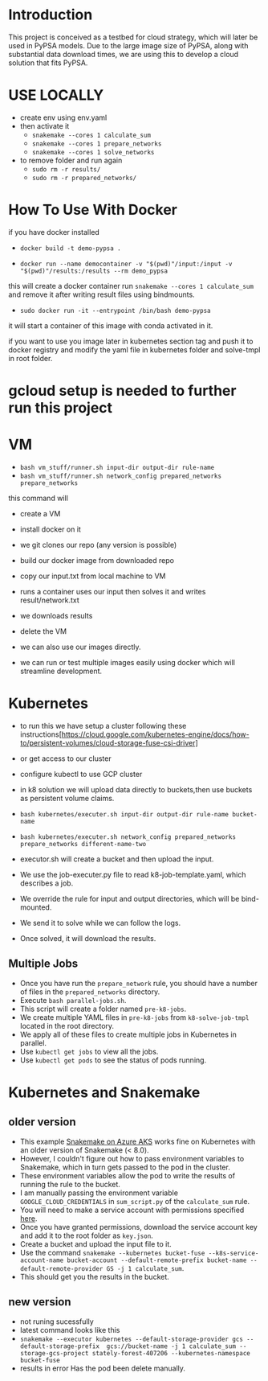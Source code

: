 
# Introduction

This project is conceived as a testbed for cloud strategy, which will later be used in PyPSA models. Due to the large image size of PyPSA, along with substantial data download times, we are using this to develop a cloud solution that fits PyPSA.

# USE LOCALLY

- create env using env.yaml
- then activate it
  - `snakemake --cores 1 calculate_sum`
  - `snakemake --cores 1 prepare_networks`
  - `snakemake --cores 1 solve_networks`
- to remove folder and run again
  - `sudo rm -r results/`
  - `sudo rm -r prepared_networks/`

# How To Use With Docker

if you have docker installed

- `docker build -t demo-pypsa .`

- `docker run --name democontainer -v "$(pwd)"/input:/input -v "$(pwd)"/results:/results --rm demo_pypsa`

this will create a docker container run `snakemake --cores 1 calculate_sum`  and remove it after writing result files using bindmounts.

- `sudo docker run -it --entrypoint /bin/bash demo-pypsa`

it will start a container of this image with conda activated in it.

if you want to use you image later in kubernetes section tag and push it to docker registry and modify the yaml file in kubernetes folder and solve-tmpl in root folder.

# gcloud setup is needed to further run this project

# VM

- `bash vm_stuff/runner.sh input-dir output-dir rule-name`
- `bash vm_stuff/runner.sh network_config prepared_networks prepare_networks`

this command will

- create a VM
- install docker on it
- we git clones our repo (any version is possible)
- build our docker image from downloaded repo
- copy our input.txt from local machine to VM
- runs a container uses our input then solves it and writes result/network.txt
- we downloads results
- delete the VM

- we can also use our images directly.
- we can run or test multiple images easily using docker which will streamline development.

# Kubernetes

- to run this we have setup a cluster following these instructions[https://cloud.google.com/kubernetes-engine/docs/how-to/persistent-volumes/cloud-storage-fuse-csi-driver]
- or get access to our cluster
- configure kubectl to use GCP cluster

- in k8 solution we will upload data directly to buckets,then use buckets as persistent volume claims.

- `bash kubernetes/executer.sh input-dir output-dir rule-name bucket-name`

- `bash kubernetes/executer.sh network_config prepared_networks prepare_networks different-name-two`

- executor.sh will create a bucket and then upload the input.
- We use the job-executer.py file to read k8-job-template.yaml, which describes a job.
- We override the rule for input and output directories, which will be bind-mounted.
- We send it to solve while we can follow the logs.
- Once solved, it will download the results.

## Multiple Jobs

- Once you have run the `prepare_network` rule, you should have a number of files in the `prepared_networks` directory.
- Execute `bash parallel-jobs.sh`.
- This script will create a folder named `pre-k8-jobs`.
- We create multiple YAML files in `pre-k8-jobs` from `k8-solve-job-tmpl` located in the root directory.
- We apply all of these files to create multiple jobs in Kubernetes in parallel.
- Use `kubectl get jobs` to view all the jobs.
- Use `kubectl get pods` to see the status of pods running.

# Kubernetes and Snakemake

## older version

- This example [Snakemake on Azure AKS](https://snakemake.readthedocs.io/en/v7.32.3/executor_tutorial/azure_aks.html) works fine on Kubernetes with an older version of Snakemake (< 8.0).
- However, I couldn't figure out how to pass environment variables to Snakemake, which in turn gets passed to the pod in the cluster.
- These environment variables allow the pod to write the results of running the rule to the bucket.
- I am manually passing the environment variable `GOOGLE_CLOUD_CREDENTIALS` in `sum_script.py` of the `calculate_sum` rule.
- You will need to make a service account with permissions specified [here](https://snakemake.readthedocs.io/en/v7.32.3/executor_tutorial/azure_aks.html).
- Once you have granted permissions, download the service account key and add it to the root folder as `key.json`.
- Create a bucket and upload the input file to it.
- Use the command `snakemake --kubernetes bucket-fuse --k8s-service-account-name bucket-account --default-remote-prefix bucket-name --default-remote-provider GS -j 1 calculate_sum`.
- This should get you the results in the bucket.

## new version

- not runing sucessfully
- latest command looks like this
- `snakemake --executor kubernetes --default-storage-provider gcs --default-storage-prefix  gcs://bucket-name -j 1 calculate_sum --storage-gcs-project stately-forest-407206 --kubernetes-namespace bucket-fuse`
- results in error Has the pod been delete manually.
  